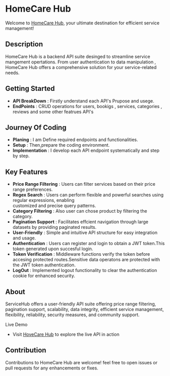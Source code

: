 # HomeCare Hub
Welcome to [HomeCare Hub](https://homecare-hub-376e1.web.app/), your ultimate destination for efficient service management!
## Description 
HomeCare Hub is a backend API suite desinged to streamline service mangement opertations. From user authentication to data manipulation , HomeCare Hub offers a comprehensive solution for your service-related needs.

## Getting Started
- **API BreakDown** : Firstly understand each API's Prupose and usege.
- **EndPoints** : CRUD operations for users, bookigs , services, categories , reviews and some other featrues API's

## Journey Of Coding
- **Planing** : I am Define required endpoints and functionalities.
- **Setup** : Then,prepare the coding environment.
- **Implementation** : I develop each API endpoint systematically and step by step.

## Key Features
- __Price Range Filtering__ : Users can filter services based on their price range preferences.
- __Regex Search__ : Users can perform flexible and powerful searches using regular expressions, enabling         
    customized and precise query patterns.
- __Category Filtering__ : Also user can chose product by filtering the category.
- __Pagination Support__ : Facilitates effcient navigation through large datasets by providing paginated results.
- __User-Friendly__ : Simple and intuitive API structure for easy integration and usage.
- __Authentication__ : Users can register and login to obtain a JWT token.This token generated upon succesful login.
- __Token Verification__ : Middleware functions verify the token before accesing protected routes.Sensitive data operatons are protected with the JWT token authentication.
- __LogOut__ : Implemented logout functionality to clear the authentication cookie for enhanced security.


## About
ServiceHub offers a user-friendly API suite offering price range filtering, pagination support, scalability, data integrity, efficient service management, flexibility, reliability, security measures, and community support.


Live Demo 
- Visit [HoveCare Hub](https://homecare-hub-376e1.web.app) to explore the live API in action


## Contribution 
Contributions to HomeCare Hub are welcome! feel free to open issues or pull requests for any enhancements or fixes.
